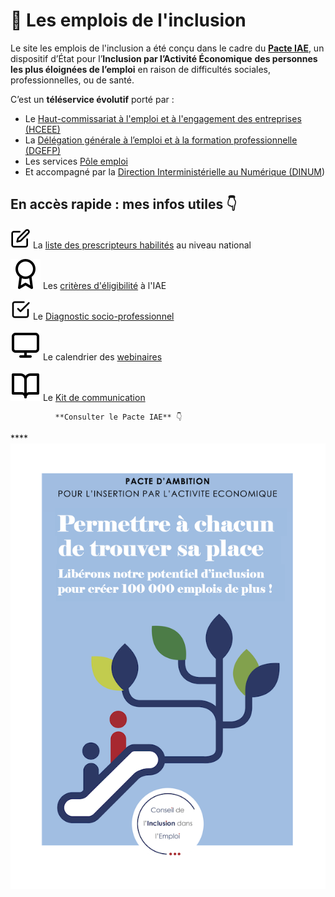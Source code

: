 # 💼 Les emplois de l'inclusion

Le site les emplois de l'inclusion a été conçu dans le cadre du [**Pacte IAE**](https://travail-emploi.gouv.fr/IMG/pdf/pacte_d_ambition_iae_sept_2019_synthese.pdf), un dispositif d’État pour l’**Inclusion par l’Activité Économique** **des personnes les plus éloignées de l’emploi** en raison de difficultés sociales, professionnelles, ou de santé.

C’est un **téléservice évolutif** porté par :

* Le [Haut-commissariat à l'emploi et à l'engagement des entreprises \(HCEEE\)](https://travail-emploi.gouv.fr/ministere/organisation/article/haut-commissaire-a-l-inclusion-dans-l-emploi-et-a-l-engagement-des-entreprises)
* La [Délégation générale à l’emploi et à la formation professionnelle \(DGEFP\)](https://travail-emploi.gouv.fr/ministere/organisation/organisation-des-directions-et-services/article/organisation-de-la-delegation-generale-a-l-emploi-et-a-la-formation)
* Les services [Pôle emploi](https://www.pole-emploi.fr/accueil/)
* Et accompagné par la [Direction Interministérielle au Numérique \(DINUM](https://www.numerique.gouv.fr/)\)

## En accès rapide : mes infos utiles 👇

![](.gitbook/assets/edit%20%281%29.svg) La [liste des prescripteurs habilités](pourquoi-une-plateforme-de-linclusion/qui-sont-les-differents-prescripteurs/prescripteur-habilite.md#liste-des-prescripteurs-habilites-en-national) au niveau national

![](.gitbook/assets/award-1-%20%281%29.svg) Les [critères d'éligibilité](qui-est-eligible-iae-criteres-eligibilite/#criteres-administratifs-de-niveau-1) à l'IAE

![](.gitbook/assets/check-square.svg) Le [Diagnostic socio-professionnel](qui-est-eligible-iae-criteres-eligibilite/#diagnostic_de_reference)

![](.gitbook/assets/monitor.svg) Le calendrier des [webinaires](rendez-vous-webinaires/)

![](.gitbook/assets/book-open.svg) Le [Kit de communication](outils-information-communiation-de-la-plateforme/kit-de-communication/) 



              **Consulter le Pacte IAE** 👇 

\*\*\*\*[![](.gitbook/assets/pacte_d_ambition_iae_sept_2019_synthese-2.png) ](https://travail-emploi.gouv.fr/IMG/pdf/pacte_d_ambition_iae_sept_2019_synthese.pdf)

